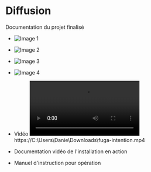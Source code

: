 # Diffusion

Documentation du projet finalisé 

* ![Image 1](https://placehold.co/400x400?text=1+image)
* ![Image 2](https://placehold.co/400x400?text=2+image)
* ![Image 3](https://placehold.co/400x400?text=3+image)
* ![Image 4](https://placehold.co/400x400?text=4+image)


* Vidéo 
  ![fuga-intention](C:\Users\Danie\Downloads\fuga-intention.mp4)
  https://C:\Users\Danie\Downloads\fuga-intention.mp4
  


* Documentation vidéo de l'installation en action

* Manuel d'instruction pour opération
